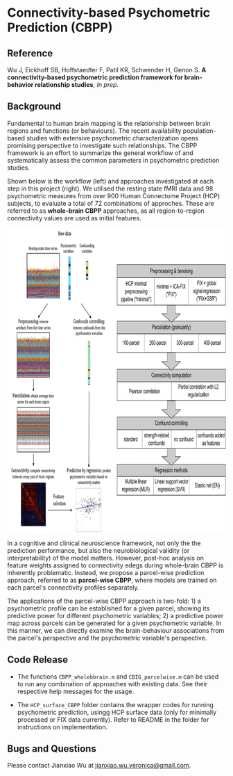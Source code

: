 # Connectivity-based Psychometric Prediction (CBPP)

## Reference

Wu J, Eickhoff SB, Hoffstaedter F, Patil KR, Schwender H, Genon S. **A connectivity-based psychometric prediction framework for brain-behavior relationship studies**, *In prep*.

## Background

Fundamental to human brain mapping is the relationship between brain regions and functions (or behaviours). The recent availability population-based studies with extensive psychometric characterization opens promising perspective to investigate such relationships. The CBPP framework is an effort to summarize the general workflow of and systematically assess the common parameters in psychometric prediction studies.

Shown below is the workflow (left) and approaches investigated at each step in this project (right). We utilised the resting state fMRI data and 98 psychometric measures from over 900 Human Connectome Project (HCP) subjects, to evaluate a total of 72 combinations of approches. These are referred to as **whole-brain CBPP** approaches, as all region-to-region connectivity values are used as initial features.

<img src="bin/images/root_readme_img1.png" height="700" />

In a cognitive and clinical neuroscience framework, not only the the prediction performance, but also the neurobiological validity (or interpretability) of the model matters. However, post-hoc analysis on feature weights assigned to connectivity edegs during whole-brain CBPP is inherently problematic. Instead, we propose a parcel-wise prediction approach, referred to as **parcel-wise CBPP**, where models are trained on each parcel's connectivity profiles separately.

The applications of the parcel-wise CBPP approach is two-fold: 1) a psychometric profile can be established for a given parcel, showing its predictive power for different psychometric variables; 2) a predictive power map across parcels can be generated for a given psychometric variable. In this manner, we can directly examine the brain-behaviour associations from the parcel's perspective and the psychometric variable's perspective.

## Code Release

- The functions `CBPP_wholebbrain.m` and `CBIG_parcelwise.m` can be used to run any combination of approaches with existing data. See their respective help messages for the usage.

- The `HCP_surface_CBPP` folder contains the wrapper codes for running psychometric prediction, usingg HCP surface data (only for minimally processed or FIX data currently). Refer to README in the folder for instructions on implementation.

## Bugs and Questions

Please contact Jianxiao Wu at jianxiao.wu.veronica@gmail.com.
